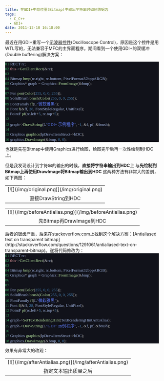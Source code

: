 ```yaml
---
title: 在GDI+中向位图(Bitmap)中输出字符串时如何防锯齿
tags:
  - C_C++
  - GDI+
date: 2011-12-10 16:18:00
---
```


最近在用GDI+重写一个[示波器控件](http://www.codeproject.com/KB/wtl/WTL_Oscilloscope.aspx)(Oscilloscope Control)，原因是这个控件是用WTL写的，无法兼容于MFC的主界面程序。期间看到一个使用GDI+的双缓冲(Double buffering)解决方案：
<span style="color: #349d58; font-family: 'Consolas'; font-size: 10pt;"> </span>
<pre style="-qt-block-indent: 0; background-color: #11121a; margin-bottom: 0px; margin-left: 0px; margin-right: 0px; margin-top: 0px; text-indent: 0px;"><span style="color: #349d58; font-family: 'Consolas'; font-size: 10pt;">01 </span><span style="color: #a0b4e0; font-family: 'Consolas'; font-size: 10pt;">RECT rc</span><span style="color: #b0b0b0; font-family: 'Consolas'; font-size: 10pt;">;</span></pre><pre style="-qt-block-indent: 0; background-color: #11121a; margin-bottom: 0px; margin-left: 0px; margin-right: 0px; margin-top: 0px; text-indent: 0px;"><span style="color: #349d58; font-family: 'Consolas'; font-size: 10pt;">02 </span><span style="color: #fca8ad; font-family: 'Consolas'; font-size: 10pt;">this</span><span style="color: #b0b0b0; font-family: 'Consolas'; font-size: 10pt;">-&gt;</span><span style="color: #b4e09f; font-family: 'Consolas'; font-size: 10pt;">GetClientRect</span><span style="color: #b0b0b0; font-family: 'Consolas'; font-size: 10pt;">(&amp;</span><span style="color: #a0b4e0; font-family: 'Consolas'; font-size: 10pt;">rc</span><span style="color: #b0b0b0; font-family: 'Consolas'; font-size: 10pt;">);</span></pre><pre style="-qt-block-indent: 0; background-color: #11121a; margin-bottom: 0px; margin-left: 0px; margin-right: 0px; margin-top: 0px; text-indent: 0px;"><span style="color: #349d58; font-family: 'Consolas'; font-size: 10pt;">03 </span></pre><pre style="-qt-block-indent: 0; background-color: #11121a; margin-bottom: 0px; margin-left: 0px; margin-right: 0px; margin-top: 0px; text-indent: 0px;"><span style="color: #349d58; font-family: 'Consolas'; font-size: 10pt;">04 </span><span style="color: #a0b4e0; font-family: 'Consolas'; font-size: 10pt;">Bitmap </span><span style="color: #b4e09f; font-family: 'Consolas'; font-size: 10pt;">bmp</span><span style="color: #b0b0b0; font-family: 'Consolas'; font-size: 10pt;">(</span><span style="color: #a0b4e0; font-family: 'Consolas'; font-size: 10pt;">rc</span><span style="color: #b0b0b0; font-family: 'Consolas'; font-size: 10pt;">.</span><span style="color: #a0b4e0; font-family: 'Consolas'; font-size: 10pt;">right</span><span style="color: #b0b0b0; font-family: 'Consolas'; font-size: 10pt;">,</span><span style="color: #a0b4e0; font-family: 'Consolas'; font-size: 10pt;"> rc</span><span style="color: #b0b0b0; font-family: 'Consolas'; font-size: 10pt;">.</span><span style="color: #a0b4e0; font-family: 'Consolas'; font-size: 10pt;">bottom</span><span style="color: #b0b0b0; font-family: 'Consolas'; font-size: 10pt;">,</span><span style="color: #a0b4e0; font-family: 'Consolas'; font-size: 10pt;"> PixelFormat32bppARGB</span><span style="color: #b0b0b0; font-family: 'Consolas'; font-size: 10pt;">);</span></pre><pre style="-qt-block-indent: 0; background-color: #11121a; margin-bottom: 0px; margin-left: 0px; margin-right: 0px; margin-top: 0px; text-indent: 0px;"><span style="color: #349d58; font-family: 'Consolas'; font-size: 10pt;">05 </span><span style="color: #a0b4e0; font-family: 'Consolas'; font-size: 10pt;">Graphics</span><span style="color: #b0b0b0; font-family: 'Consolas'; font-size: 10pt;">*</span><span style="color: #a0b4e0; font-family: 'Consolas'; font-size: 10pt;"> graph </span><span style="color: #b0b0b0; font-family: 'Consolas'; font-size: 10pt;">=</span><span style="color: #a0b4e0; font-family: 'Consolas'; font-size: 10pt;"> Graphics</span><span style="color: #b0b0b0; font-family: 'Consolas'; font-size: 10pt;">::</span><span style="color: #b4e09f; font-family: 'Consolas'; font-size: 10pt;">FromImage</span><span style="color: #b0b0b0; font-family: 'Consolas'; font-size: 10pt;">(&amp;</span><span style="color: #a0b4e0; font-family: 'Consolas'; font-size: 10pt;"></span><span style="color: #b0b0b0; font-family: 'Consolas'; font-size: 10pt;"></span><span style="color: #a0b4e0; font-family: 'Consolas'; font-size: 10pt;">bmp</span><span style="color: #b0b0b0; font-family: 'Consolas'; font-size: 10pt;">);</span></pre><pre style="-qt-block-indent: 0; background-color: #11121a; margin-bottom: 0px; margin-left: 0px; margin-right: 0px; margin-top: 0px; text-indent: 0px;"><span style="color: #349d58; font-family: 'Consolas'; font-size: 10pt;">06 </span></pre><pre style="-qt-block-indent: 0; background-color: #11121a; margin-bottom: 0px; margin-left: 0px; margin-right: 0px; margin-top: 0px; text-indent: 0px;"><span style="color: #349d58; font-family: 'Consolas'; font-size: 10pt;">07 </span><span style="color: #a0b4e0; font-family: 'Consolas'; font-size: 10pt;">Pen </span><span style="color: #b4e09f; font-family: 'Consolas'; font-size: 10pt;">pen</span><span style="color: #b0b0b0; font-family: 'Consolas'; font-size: 10pt;">(</span><span style="color: #b4e09f; font-family: 'Consolas'; font-size: 10pt;">Color</span><span style="color: #b0b0b0; font-family: 'Consolas'; font-size: 10pt;">(</span><span style="color: #4580b4; font-family: 'Consolas'; font-size: 10pt;">255</span><span style="color: #b0b0b0; font-family: 'Consolas'; font-size: 10pt;">,</span><span style="color: #a0b4e0; font-family: 'Consolas'; font-size: 10pt;"> </span><span style="color: #4580b4; font-family: 'Consolas'; font-size: 10pt;">0</span><span style="color: #b0b0b0; font-family: 'Consolas'; font-size: 10pt;">,</span><span style="color: #a0b4e0; font-family: 'Consolas'; font-size: 10pt;"> </span><span style="color: #4580b4; font-family: 'Consolas'; font-size: 10pt;">0</span><span style="color: #b0b0b0; font-family: 'Consolas'; font-size: 10pt;">,</span><span style="color: #a0b4e0; font-family: 'Consolas'; font-size: 10pt;"> </span><span style="color: #4580b4; font-family: 'Consolas'; font-size: 10pt;">255</span><span style="color: #b0b0b0; font-family: 'Consolas'; font-size: 10pt;">));</span></pre><pre style="-qt-block-indent: 0; background-color: #11121a; margin-bottom: 0px; margin-left: 0px; margin-right: 0px; margin-top: 0px; text-indent: 0px;"><span style="color: #349d58; font-family: 'Consolas'; font-size: 10pt;">08 </span><span style="color: #a0b4e0; font-family: 'Consolas'; font-size: 10pt;">SolidBrush </span><span style="color: #b4e09f; font-family: 'Consolas'; font-size: 10pt;">brush</span><span style="color: #b0b0b0; font-family: 'Consolas'; font-size: 10pt;">(</span><span style="color: #b4e09f; font-family: 'Consolas'; font-size: 10pt;">Color</span><span style="color: #b0b0b0; font-family: 'Consolas'; font-size: 10pt;">(</span><span style="color: #4580b4; font-family: 'Consolas'; font-size: 10pt;">255</span><span style="color: #b0b0b0; font-family: 'Consolas'; font-size: 10pt;">,</span><span style="color: #a0b4e0; font-family: 'Consolas'; font-size: 10pt;"> </span><span style="color: #4580b4; font-family: 'Consolas'; font-size: 10pt;">0</span><span style="color: #b0b0b0; font-family: 'Consolas'; font-size: 10pt;">,</span><span style="color: #a0b4e0; font-family: 'Consolas'; font-size: 10pt;"> </span><span style="color: #4580b4; font-family: 'Consolas'; font-size: 10pt;">0</span><span style="color: #b0b0b0; font-family: 'Consolas'; font-size: 10pt;">,</span><span style="color: #a0b4e0; font-family: 'Consolas'; font-size: 10pt;"> </span><span style="color: #4580b4; font-family: 'Consolas'; font-size: 10pt;">255</span><span style="color: #b0b0b0; font-family: 'Consolas'; font-size: 10pt;">));</span></pre><pre style="-qt-block-indent: 0; background-color: #11121a; margin-bottom: 0px; margin-left: 0px; margin-right: 0px; margin-top: 0px; text-indent: 0px;"><span style="color: #349d58; font-family: 'Consolas'; font-size: 10pt;">09 </span><span style="color: #a0b4e0; font-family: 'Consolas'; font-size: 10pt;">FontFamily </span><span style="color: #b4e09f; font-family: 'Consolas'; font-size: 10pt;">ff</span><span style="color: #b0b0b0; font-family: 'Consolas'; font-size: 10pt;">(</span><span style="color: #a0b4e0; font-family: 'Consolas'; font-size: 10pt;">L</span><span style="color: #5c78f0; font-family: 'Consolas'; font-size: 10pt;">"微软雅黑"</span><span style="color: #b0b0b0; font-family: 'Consolas'; font-size: 10pt;">);</span></pre><pre style="-qt-block-indent: 0; background-color: #11121a; margin-bottom: 0px; margin-left: 0px; margin-right: 0px; margin-top: 0px; text-indent: 0px;"><span style="color: #349d58; font-family: 'Consolas'; font-size: 10pt;">10 </span><span style="color: #a0b4e0; font-family: 'Consolas'; font-size: 10pt;">Font </span><span style="color: #b4e09f; font-family: 'Consolas'; font-size: 10pt;">f</span><span style="color: #b0b0b0; font-family: 'Consolas'; font-size: 10pt;">(&amp;</span><span style="color: #a0b4e0; font-family: 'Consolas'; font-size: 10pt;"></span><span style="color: #b0b0b0; font-family: 'Consolas'; font-size: 10pt;"></span><span style="color: #a0b4e0; font-family: 'Consolas'; font-size: 10pt;">ff</span><span style="color: #b0b0b0; font-family: 'Consolas'; font-size: 10pt;">,</span><span style="color: #a0b4e0; font-family: 'Consolas'; font-size: 10pt;"> </span><span style="color: #4580b4; font-family: 'Consolas'; font-size: 10pt;">28</span><span style="color: #b0b0b0; font-family: 'Consolas'; font-size: 10pt;">,</span><span style="color: #a0b4e0; font-family: 'Consolas'; font-size: 10pt;"> FontStyleRegular</span><span style="color: #b0b0b0; font-family: 'Consolas'; font-size: 10pt;">,</span><span style="color: #a0b4e0; font-family: 'Consolas'; font-size: 10pt;"> UnitPixel</span><span style="color: #b0b0b0; font-family: 'Consolas'; font-size: 10pt;">);</span></pre><pre style="-qt-block-indent: 0; background-color: #11121a; margin-bottom: 0px; margin-left: 0px; margin-right: 0px; margin-top: 0px; text-indent: 0px;"><span style="color: #349d58; font-family: 'Consolas'; font-size: 10pt;">11 </span><span style="color: #a0b4e0; font-family: 'Consolas'; font-size: 10pt;">PointF </span><span style="color: #b4e09f; font-family: 'Consolas'; font-size: 10pt;">pf</span><span style="color: #b0b0b0; font-family: 'Consolas'; font-size: 10pt;">(</span><span style="color: #a0b4e0; font-family: 'Consolas'; font-size: 10pt;">rc</span><span style="color: #b0b0b0; font-family: 'Consolas'; font-size: 10pt;">.</span><span style="color: #a0b4e0; font-family: 'Consolas'; font-size: 10pt;">left</span><span style="color: #b0b0b0; font-family: 'Consolas'; font-size: 10pt;">+</span><span style="color: #4580b4; font-family: 'Consolas'; font-size: 10pt;">5</span><span style="color: #b0b0b0; font-family: 'Consolas'; font-size: 10pt;">,</span><span style="color: #a0b4e0; font-family: 'Consolas'; font-size: 10pt;"> rc</span><span style="color: #b0b0b0; font-family: 'Consolas'; font-size: 10pt;">.</span><span style="color: #a0b4e0; font-family: 'Consolas'; font-size: 10pt;">top</span><span style="color: #b0b0b0; font-family: 'Consolas'; font-size: 10pt;">+</span><span style="color: #4580b4; font-family: 'Consolas'; font-size: 10pt;">5</span><span style="color: #b0b0b0; font-family: 'Consolas'; font-size: 10pt;">);</span></pre><pre style="-qt-block-indent: 0; background-color: #11121a; margin-bottom: 0px; margin-left: 0px; margin-right: 0px; margin-top: 0px; text-indent: 0px;"><span style="color: #349d58; font-family: 'Consolas'; font-size: 10pt;">12 </span></pre><pre style="-qt-block-indent: 0; background-color: #11121a; margin-bottom: 0px; margin-left: 0px; margin-right: 0px; margin-top: 0px; text-indent: 0px;"><span style="color: #349d58; font-family: 'Consolas'; font-size: 10pt;">13 </span><span style="color: #a0b4e0; font-family: 'Consolas'; font-size: 10pt;">graph</span><span style="color: #b0b0b0; font-family: 'Consolas'; font-size: 10pt;">-&gt;</span><span style="color: #b4e09f; font-family: 'Consolas'; font-size: 10pt;">DrawString</span><span style="color: #b0b0b0; font-family: 'Consolas'; font-size: 10pt;">(</span><span style="color: #a0b4e0; font-family: 'Consolas'; font-size: 10pt;">L</span><span style="color: #5c78f0; font-family: 'Consolas'; font-size: 10pt;">"GDI+ 示例程序"</span><span style="color: #b0b0b0; font-family: 'Consolas'; font-size: 10pt;">, -</span><span style="color: #4580b4; font-family: 'Consolas'; font-size: 10pt;">1</span><span style="color: #b0b0b0; font-family: 'Consolas'; font-size: 10pt;">, &amp;</span><span style="color: #a0b4e0; font-family: 'Consolas'; font-size: 10pt;"></span><span style="color: #b0b0b0; font-family: 'Consolas'; font-size: 10pt;"></span><span style="color: #a0b4e0; font-family: 'Consolas'; font-size: 10pt;">f</span><span style="color: #b0b0b0; font-family: 'Consolas'; font-size: 10pt;">,</span><span style="color: #a0b4e0; font-family: 'Consolas'; font-size: 10pt;"> pf</span><span style="color: #b0b0b0; font-family: 'Consolas'; font-size: 10pt;">, &amp;</span><span style="color: #a0b4e0; font-family: 'Consolas'; font-size: 10pt;"></span><span style="color: #b0b0b0; font-family: 'Consolas'; font-size: 10pt;"></span><span style="color: #a0b4e0; font-family: 'Consolas'; font-size: 10pt;">brush</span><span style="color: #b0b0b0; font-family: 'Consolas'; font-size: 10pt;">);</span></pre><pre style="-qt-block-indent: 0; background-color: #11121a; margin-bottom: 0px; margin-left: 0px; margin-right: 0px; margin-top: 0px; text-indent: 0px;"><span style="color: #349d58; font-family: 'Consolas'; font-size: 10pt;">14 </span></pre><pre style="-qt-block-indent: 0; background-color: #11121a; margin-bottom: 0px; margin-left: 0px; margin-right: 0px; margin-top: 0px; text-indent: 0px;"><span style="color: #349d58; font-family: 'Consolas'; font-size: 10pt;">15 </span><span style="color: #a0b4e0; font-family: 'Consolas'; font-size: 10pt;">Graphics </span><span style="color: #b4e09f; font-family: 'Consolas'; font-size: 10pt;">graphics</span><span style="color: #b0b0b0; font-family: 'Consolas'; font-size: 10pt;">(</span><span style="color: #a0b4e0; font-family: 'Consolas'; font-size: 10pt;">lpDrawItemStruct</span><span style="color: #b0b0b0; font-family: 'Consolas'; font-size: 10pt;">-&gt;</span><span style="color: #a0b4e0; font-family: 'Consolas'; font-size: 10pt;">hDC</span><span style="color: #b0b0b0; font-family: 'Consolas'; font-size: 10pt;">);</span></pre><pre style="-qt-block-indent: 0; background-color: #11121a; margin-bottom: 12px; margin-left: 0px; margin-right: 0px; margin-top: 0px; text-indent: 0px;"><span style="color: #349d58; font-family: 'Consolas'; font-size: 10pt;">16 </span><span style="color: #a0b4e0; font-family: 'Consolas'; font-size: 10pt;">graphics</span><span style="color: #b0b0b0; font-family: 'Consolas'; font-size: 10pt;">.</span><span style="color: #b4e09f; font-family: 'Consolas'; font-size: 10pt;">DrawImage</span><span style="color: #b0b0b0; font-family: 'Consolas'; font-size: 10pt;">(&amp;</span><span style="color: #b0b0b0; font-family: 'Consolas'; font-size: 10pt;"></span><span style="color: #a0b4e0; font-family: 'Consolas'; font-size: 10pt;">bmp</span><span style="color: #b0b0b0; font-family: 'Consolas'; font-size: 10pt;">,</span><span style="color: #a0b4e0; font-family: 'Consolas'; font-size: 10pt;"> </span><span style="color: #4580b4; font-family: 'Consolas'; font-size: 10pt;">0</span><span style="color: #b0b0b0; font-family: 'Consolas'; font-size: 10pt;">,</span><span style="color: #a0b4e0; font-family: 'Consolas'; font-size: 10pt;"> </span><span style="color: #4580b4; font-family: 'Consolas'; font-size: 10pt;">0</span><span style="color: #b0b0b0; font-family: 'Consolas'; font-size: 10pt;">);</span> </pre>也就是先在Bitmap中使用Graphics进行绘图，绘图完毕后再一次性绘制到HDC上。

但是我发现设计到字符串的输出的时候，**直接将字符串输出到HDC上** 与**先绘制到Bitmap上再使用DrawImage将Bitmap输出到HDC** 这两种方法有非常大的差别，如下两图：

<!--more-->

<table align="center" cellpadding="0" cellspacing="0" class="tr-caption-container" style="margin-left: auto; margin-right: auto; text-align: center;"><tbody><tr><td style="text-align: center;">[![](/img/original.png)](/img/original.png)</td></tr><tr><td class="tr-caption" style="text-align: center;">直接DrawString到HDC</td></tr></tbody></table><table align="center" cellpadding="0" cellspacing="0" class="tr-caption-container" style="margin-left: auto; margin-right: auto; text-align: center;"><tbody><tr><td style="text-align: center;">[![](/img/beforeAntialias.png)](/img/beforeAntialias.png)</td></tr><tr><td class="tr-caption" style="text-align: center;">先Bitmap再DrawImage到HDC</td></tr></tbody></table><div class="separator" style="clear: both; text-align: center;"></div><div class="separator" style="clear: both; text-align: center;"></div><div class="separator" style="clear: both; text-align: center;"></div><div class="separator" style="clear: both; text-align: center;"></div><div class="separator" style="clear: both; text-align: center;"></div>
后者的锯齿严重，后来在stackoverflow.com上找到这个解决方案：[Antialiased text on transparent bitmap](http://stackoverflow.com/questions/1291061/antialiased-text-on-transparent-bitmap)。遂将代码修改为：
<pre style="-qt-block-indent: 0; background-color: #11121a; margin-bottom: 0px; margin-left: 0px; margin-right: 0px; margin-top: 0px; text-indent: 0px;"><span style="color: #349d58; font-family: 'Consolas'; font-size: 10pt;">01 </span><span style="color: #b0b0b0; font-family: 'Consolas'; font-size: 10pt;"></span><span style="color: #a0b4e0; font-family: 'Consolas'; font-size: 10pt;">RECT rc</span><span style="color: #b0b0b0; font-family: 'Consolas'; font-size: 10pt;">;</span>
</pre><pre style="-qt-block-indent: 0; background-color: #11121a; margin-bottom: 0px; margin-left: 0px; margin-right: 0px; margin-top: 0px; text-indent: 0px;"><span style="color: #349d58; font-family: 'Consolas'; font-size: 10pt;">02 </span><span style="color: #fca8ad; font-family: 'Consolas'; font-size: 10pt;">this</span><span style="color: #b0b0b0; font-family: 'Consolas'; font-size: 10pt;">-&gt;</span><span style="color: #b4e09f; font-family: 'Consolas'; font-size: 10pt;">GetClientRect</span><span style="color: #b0b0b0; font-family: 'Consolas'; font-size: 10pt;">(&amp;</span><span style="color: #a0b4e0; font-family: 'Consolas'; font-size: 10pt;">rc</span><span style="color: #b0b0b0; font-family: 'Consolas'; font-size: 10pt;">);</span></pre><pre style="-qt-block-indent: 0; background-color: #11121a; margin-bottom: 0px; margin-left: 0px; margin-right: 0px; margin-top: 0px; text-indent: 0px;"><span style="color: #349d58; font-family: 'Consolas'; font-size: 10pt;">03 </span></pre><pre style="-qt-block-indent: 0; background-color: #11121a; margin-bottom: 0px; margin-left: 0px; margin-right: 0px; margin-top: 0px; text-indent: 0px;"><span style="color: #349d58; font-family: 'Consolas'; font-size: 10pt;">04 </span><span style="color: #a0b4e0; font-family: 'Consolas'; font-size: 10pt;">Bitmap </span><span style="color: #b4e09f; font-family: 'Consolas'; font-size: 10pt;">bmp</span><span style="color: #b0b0b0; font-family: 'Consolas'; font-size: 10pt;">(</span><span style="color: #a0b4e0; font-family: 'Consolas'; font-size: 10pt;">rc</span><span style="color: #b0b0b0; font-family: 'Consolas'; font-size: 10pt;">.</span><span style="color: #a0b4e0; font-family: 'Consolas'; font-size: 10pt;">right</span><span style="color: #b0b0b0; font-family: 'Consolas'; font-size: 10pt;">,</span><span style="color: #a0b4e0; font-family: 'Consolas'; font-size: 10pt;"> rc</span><span style="color: #b0b0b0; font-family: 'Consolas'; font-size: 10pt;">.</span><span style="color: #a0b4e0; font-family: 'Consolas'; font-size: 10pt;">bottom</span><span style="color: #b0b0b0; font-family: 'Consolas'; font-size: 10pt;">,</span><span style="color: #a0b4e0; font-family: 'Consolas'; font-size: 10pt;"> PixelFormat32bppARGB</span><span style="color: #b0b0b0; font-family: 'Consolas'; font-size: 10pt;">);</span></pre><pre style="-qt-block-indent: 0; background-color: #11121a; margin-bottom: 0px; margin-left: 0px; margin-right: 0px; margin-top: 0px; text-indent: 0px;"><span style="color: #349d58; font-family: 'Consolas'; font-size: 10pt;">05 </span><span style="color: #a0b4e0; font-family: 'Consolas'; font-size: 10pt;">Graphics</span><span style="color: #b0b0b0; font-family: 'Consolas'; font-size: 10pt;">*</span><span style="color: #a0b4e0; font-family: 'Consolas'; font-size: 10pt;"> graph </span><span style="color: #b0b0b0; font-family: 'Consolas'; font-size: 10pt;">=</span><span style="color: #a0b4e0; font-family: 'Consolas'; font-size: 10pt;"> Graphics</span><span style="color: #b0b0b0; font-family: 'Consolas'; font-size: 10pt;">::</span><span style="color: #b4e09f; font-family: 'Consolas'; font-size: 10pt;">FromImage</span><span style="color: #b0b0b0; font-family: 'Consolas'; font-size: 10pt;">(&amp;</span><span style="color: #a0b4e0; font-family: 'Consolas'; font-size: 10pt;">bmp</span><span style="color: #b0b0b0; font-family: 'Consolas'; font-size: 10pt;">);</span></pre><pre style="-qt-block-indent: 0; background-color: #11121a; margin-bottom: 0px; margin-left: 0px; margin-right: 0px; margin-top: 0px; text-indent: 0px;"><span style="color: #349d58; font-family: 'Consolas'; font-size: 10pt;">06 </span></pre><pre style="-qt-block-indent: 0; background-color: #11121a; margin-bottom: 0px; margin-left: 0px; margin-right: 0px; margin-top: 0px; text-indent: 0px;"><span style="color: #349d58; font-family: 'Consolas'; font-size: 10pt;">07 </span></pre><pre style="-qt-block-indent: 0; background-color: #11121a; margin-bottom: 0px; margin-left: 0px; margin-right: 0px; margin-top: 0px; text-indent: 0px;"><span style="color: #349d58; font-family: 'Consolas'; font-size: 10pt;">08 </span><span style="color: #a0b4e0; font-family: 'Consolas'; font-size: 10pt;">Pen </span><span style="color: #b4e09f; font-family: 'Consolas'; font-size: 10pt;">pen</span><span style="color: #b0b0b0; font-family: 'Consolas'; font-size: 10pt;">(</span><span style="color: #b4e09f; font-family: 'Consolas'; font-size: 10pt;">Color</span><span style="color: #b0b0b0; font-family: 'Consolas'; font-size: 10pt;">(</span><span style="color: #4580b4; font-family: 'Consolas'; font-size: 10pt;">255</span><span style="color: #b0b0b0; font-family: 'Consolas'; font-size: 10pt;">,</span><span style="color: #a0b4e0; font-family: 'Consolas'; font-size: 10pt;"> </span><span style="color: #4580b4; font-family: 'Consolas'; font-size: 10pt;">0</span><span style="color: #b0b0b0; font-family: 'Consolas'; font-size: 10pt;">,</span><span style="color: #a0b4e0; font-family: 'Consolas'; font-size: 10pt;"> </span><span style="color: #4580b4; font-family: 'Consolas'; font-size: 10pt;">0</span><span style="color: #b0b0b0; font-family: 'Consolas'; font-size: 10pt;">,</span><span style="color: #a0b4e0; font-family: 'Consolas'; font-size: 10pt;"> </span><span style="color: #4580b4; font-family: 'Consolas'; font-size: 10pt;">255</span><span style="color: #b0b0b0; font-family: 'Consolas'; font-size: 10pt;">));</span></pre><pre style="-qt-block-indent: 0; background-color: #11121a; margin-bottom: 0px; margin-left: 0px; margin-right: 0px; margin-top: 0px; text-indent: 0px;"><span style="color: #349d58; font-family: 'Consolas'; font-size: 10pt;">09 </span><span style="color: #a0b4e0; font-family: 'Consolas'; font-size: 10pt;">SolidBrush </span><span style="color: #b4e09f; font-family: 'Consolas'; font-size: 10pt;">brush</span><span style="color: #b0b0b0; font-family: 'Consolas'; font-size: 10pt;">(</span><span style="color: #b4e09f; font-family: 'Consolas'; font-size: 10pt;">Color</span><span style="color: #b0b0b0; font-family: 'Consolas'; font-size: 10pt;">(</span><span style="color: #4580b4; font-family: 'Consolas'; font-size: 10pt;">255</span><span style="color: #b0b0b0; font-family: 'Consolas'; font-size: 10pt;">,</span><span style="color: #a0b4e0; font-family: 'Consolas'; font-size: 10pt;"> </span><span style="color: #4580b4; font-family: 'Consolas'; font-size: 10pt;">0</span><span style="color: #b0b0b0; font-family: 'Consolas'; font-size: 10pt;">,</span><span style="color: #a0b4e0; font-family: 'Consolas'; font-size: 10pt;"> </span><span style="color: #4580b4; font-family: 'Consolas'; font-size: 10pt;">0</span><span style="color: #b0b0b0; font-family: 'Consolas'; font-size: 10pt;">,</span><span style="color: #a0b4e0; font-family: 'Consolas'; font-size: 10pt;"> </span><span style="color: #4580b4; font-family: 'Consolas'; font-size: 10pt;">255</span><span style="color: #b0b0b0; font-family: 'Consolas'; font-size: 10pt;">));</span></pre><pre style="-qt-block-indent: 0; background-color: #11121a; margin-bottom: 0px; margin-left: 0px; margin-right: 0px; margin-top: 0px; text-indent: 0px;"><span style="color: #349d58; font-family: 'Consolas'; font-size: 10pt;">10 </span><span style="color: #a0b4e0; font-family: 'Consolas'; font-size: 10pt;">FontFamily </span><span style="color: #b4e09f; font-family: 'Consolas'; font-size: 10pt;">ff</span><span style="color: #b0b0b0; font-family: 'Consolas'; font-size: 10pt;">(</span><span style="color: #a0b4e0; font-family: 'Consolas'; font-size: 10pt;">L</span><span style="color: #5c78f0; font-family: 'Consolas'; font-size: 10pt;">"微软雅黑"</span><span style="color: #b0b0b0; font-family: 'Consolas'; font-size: 10pt;">);</span></pre><pre style="-qt-block-indent: 0; background-color: #11121a; margin-bottom: 0px; margin-left: 0px; margin-right: 0px; margin-top: 0px; text-indent: 0px;"><span style="color: #349d58; font-family: 'Consolas'; font-size: 10pt;">11 </span><span style="color: #a0b4e0; font-family: 'Consolas'; font-size: 10pt;">Font </span><span style="color: #b4e09f; font-family: 'Consolas'; font-size: 10pt;">f</span><span style="color: #b0b0b0; font-family: 'Consolas'; font-size: 10pt;">(&amp;</span><span style="color: #a0b4e0; font-family: 'Consolas'; font-size: 10pt;">ff</span><span style="color: #b0b0b0; font-family: 'Consolas'; font-size: 10pt;">,</span><span style="color: #a0b4e0; font-family: 'Consolas'; font-size: 10pt;"> </span><span style="color: #4580b4; font-family: 'Consolas'; font-size: 10pt;">28</span><span style="color: #b0b0b0; font-family: 'Consolas'; font-size: 10pt;">,</span><span style="color: #a0b4e0; font-family: 'Consolas'; font-size: 10pt;"> FontStyleRegular</span><span style="color: #b0b0b0; font-family: 'Consolas'; font-size: 10pt;">,</span><span style="color: #a0b4e0; font-family: 'Consolas'; font-size: 10pt;"> UnitPixel</span><span style="color: #b0b0b0; font-family: 'Consolas'; font-size: 10pt;">);</span></pre><pre style="-qt-block-indent: 0; background-color: #11121a; margin-bottom: 0px; margin-left: 0px; margin-right: 0px; margin-top: 0px; text-indent: 0px;"><span style="color: #349d58; font-family: 'Consolas'; font-size: 10pt;">12 </span><span style="color: #a0b4e0; font-family: 'Consolas'; font-size: 10pt;">PointF </span><span style="color: #b4e09f; font-family: 'Consolas'; font-size: 10pt;">pf</span><span style="color: #b0b0b0; font-family: 'Consolas'; font-size: 10pt;">(</span><span style="color: #a0b4e0; font-family: 'Consolas'; font-size: 10pt;">rc</span><span style="color: #b0b0b0; font-family: 'Consolas'; font-size: 10pt;">.</span><span style="color: #a0b4e0; font-family: 'Consolas'; font-size: 10pt;">left</span><span style="color: #b0b0b0; font-family: 'Consolas'; font-size: 10pt;">+</span><span style="color: #4580b4; font-family: 'Consolas'; font-size: 10pt;">5</span><span style="color: #b0b0b0; font-family: 'Consolas'; font-size: 10pt;">,</span><span style="color: #a0b4e0; font-family: 'Consolas'; font-size: 10pt;"> rc</span><span style="color: #b0b0b0; font-family: 'Consolas'; font-size: 10pt;">.</span><span style="color: #a0b4e0; font-family: 'Consolas'; font-size: 10pt;">top</span><span style="color: #b0b0b0; font-family: 'Consolas'; font-size: 10pt;">+</span><span style="color: #4580b4; font-family: 'Consolas'; font-size: 10pt;">5</span><span style="color: #b0b0b0; font-family: 'Consolas'; font-size: 10pt;">);</span></pre><pre style="-qt-block-indent: 0; background-color: #11121a; margin-bottom: 0px; margin-left: 0px; margin-right: 0px; margin-top: 0px; text-indent: 0px;"><span style="color: #349d58; font-family: 'Consolas'; font-size: 10pt;">13 </span></pre><pre style="-qt-block-indent: 0; background-color: #11121a; margin-bottom: 0px; margin-left: 0px; margin-right: 0px; margin-top: 0px; text-indent: 0px;"><span style="color: #349d58; font-family: 'Consolas'; font-size: 10pt;">14 </span><span style="color: #a0b4e0; font-family: 'Consolas'; font-size: 10pt;">graph</span><span style="color: #b0b0b0; font-family: 'Consolas'; font-size: 10pt;">-&gt;</span><span style="color: #b4e09f; font-family: 'Consolas'; font-size: 10pt;">SetTextRenderingHint</span><span style="color: #b0b0b0; font-family: 'Consolas'; font-size: 10pt;">(</span><span style="color: #a0b4e0; font-family: 'Consolas'; font-size: 10pt;">TextRenderingHintAntiAlias</span><span style="color: #b0b0b0; font-family: 'Consolas'; font-size: 10pt;">);</span></pre><pre style="-qt-block-indent: 0; background-color: #11121a; margin-bottom: 0px; margin-left: 0px; margin-right: 0px; margin-top: 0px; text-indent: 0px;"><span style="color: #349d58; font-family: 'Consolas'; font-size: 10pt;">15 </span><span style="color: #a0b4e0; font-family: 'Consolas'; font-size: 10pt;">graph</span><span style="color: #b0b0b0; font-family: 'Consolas'; font-size: 10pt;">-&gt;</span><span style="color: #b4e09f; font-family: 'Consolas'; font-size: 10pt;">DrawString</span><span style="color: #b0b0b0; font-family: 'Consolas'; font-size: 10pt;">(</span><span style="color: #a0b4e0; font-family: 'Consolas'; font-size: 10pt;">L</span><span style="color: #5c78f0; font-family: 'Consolas'; font-size: 10pt;">"GDI+ 示例程序"</span><span style="color: #b0b0b0; font-family: 'Consolas'; font-size: 10pt;">, -</span><span style="color: #4580b4; font-family: 'Consolas'; font-size: 10pt;">1</span><span style="color: #b0b0b0; font-family: 'Consolas'; font-size: 10pt;">, &amp;</span><span style="color: #a0b4e0; font-family: 'Consolas'; font-size: 10pt;">f</span><span style="color: #b0b0b0; font-family: 'Consolas'; font-size: 10pt;">,</span><span style="color: #a0b4e0; font-family: 'Consolas'; font-size: 10pt;"> pf</span><span style="color: #b0b0b0; font-family: 'Consolas'; font-size: 10pt;">, &amp;</span><span style="color: #a0b4e0; font-family: 'Consolas'; font-size: 10pt;">brush</span><span style="color: #b0b0b0; font-family: 'Consolas'; font-size: 10pt;">);</span></pre><pre style="-qt-block-indent: 0; background-color: #11121a; margin-bottom: 0px; margin-left: 0px; margin-right: 0px; margin-top: 0px; text-indent: 0px;"><span style="color: #349d58; font-family: 'Consolas'; font-size: 10pt;">16 </span></pre><pre style="-qt-block-indent: 0; background-color: #11121a; margin-bottom: 0px; margin-left: 0px; margin-right: 0px; margin-top: 0px; text-indent: 0px;"><span style="color: #349d58; font-family: 'Consolas'; font-size: 10pt;">17 </span><span style="color: #a0b4e0; font-family: 'Consolas'; font-size: 10pt;">Graphics </span><span style="color: #b4e09f; font-family: 'Consolas'; font-size: 10pt;">graphics</span><span style="color: #b0b0b0; font-family: 'Consolas'; font-size: 10pt;">(</span><span style="color: #a0b4e0; font-family: 'Consolas'; font-size: 10pt;">lpDrawItemStruct</span><span style="color: #b0b0b0; font-family: 'Consolas'; font-size: 10pt;">-&gt;</span><span style="color: #a0b4e0; font-family: 'Consolas'; font-size: 10pt;">hDC</span><span style="color: #b0b0b0; font-family: 'Consolas'; font-size: 10pt;">);</span></pre><pre style="-qt-block-indent: 0; background-color: #11121a; margin-bottom: 12px; margin-left: 0px; margin-right: 0px; margin-top: 0px; text-indent: 0px;"><span style="color: #349d58; font-family: 'Consolas'; font-size: 10pt;">18 </span><span style="color: #a0b4e0; font-family: 'Consolas'; font-size: 10pt;">graphics</span><span style="color: #b0b0b0; font-family: 'Consolas'; font-size: 10pt;">.</span><span style="color: #b4e09f; font-family: 'Consolas'; font-size: 10pt;">DrawImage</span><span style="color: #b0b0b0; font-family: 'Consolas'; font-size: 10pt;">(&amp;</span><span style="color: #a0b4e0; font-family: 'Consolas'; font-size: 10pt;">bmp</span><span style="color: #b0b0b0; font-family: 'Consolas'; font-size: 10pt;">,</span><span style="color: #a0b4e0; font-family: 'Consolas'; font-size: 10pt;"> </span><span style="color: #4580b4; font-family: 'Consolas'; font-size: 10pt;">0</span><span style="color: #b0b0b0; font-family: 'Consolas'; font-size: 10pt;">,</span><span style="color: #a0b4e0; font-family: 'Consolas'; font-size: 10pt;"> </span><span style="color: #4580b4; font-family: 'Consolas'; font-size: 10pt;">0</span><span style="color: #b0b0b0; font-family: 'Consolas'; font-size: 10pt;">);</span> </pre>效果有非常大的改观：
<table align="center" cellpadding="0" cellspacing="0" class="tr-caption-container" style="margin-left: auto; margin-right: auto; text-align: center;"><tbody><tr><td style="text-align: center;">[![](/img/afterAntialias.png)](/img/afterAntialias.png)</td></tr><tr><td class="tr-caption" style="text-align: center;">指定文本输出质量之后</td></tr></tbody></table>

